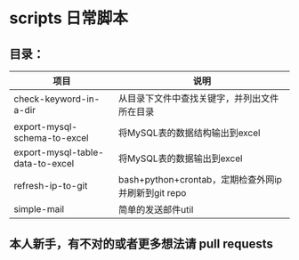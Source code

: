 # scripts 日常脚本

## 目录：

|项目 |说明 |
|--- |--- 
| check-keyword-in-a-dir| 从目录下文件中查找关键字，并列出文件所在目录|
| export-mysql-schema-to-excel| 将MySQL表的数据结构输出到excel|
| export-mysql-table-data-to-excel| 将MySQL表的数据输出到excel|
| refresh-ip-to-git| bash+python+crontab，定期检查外网ip并刷新到git repo|
| simple-mail| 简单的发送邮件util|


## 本人新手，有不对的或者更多想法请 pull requests